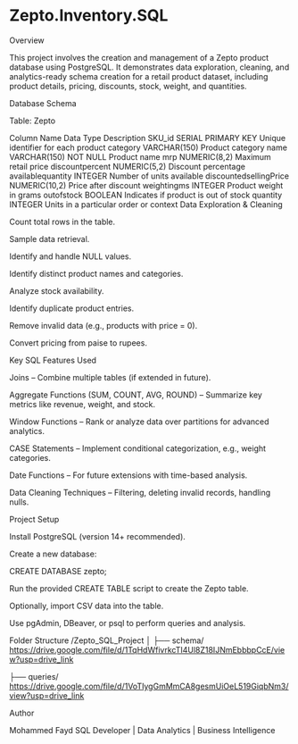 # Zepto.Inventory.SQL

Overview

This project involves the creation and management of a Zepto product database using PostgreSQL.
It demonstrates data exploration, cleaning, and analytics-ready schema creation for a retail product dataset, including product details, pricing, discounts, stock, weight, and quantities.

Database Schema

Table: Zepto

Column Name	Data Type	Description
SKU_id	SERIAL PRIMARY KEY	Unique identifier for each product
category	VARCHAR(150)	Product category
name	VARCHAR(150) NOT NULL	Product name
mrp	NUMERIC(8,2)	Maximum retail price
discountpercent	NUMERIC(5,2)	Discount percentage
availablequantity	INTEGER	Number of units available
discountedsellingPrice	NUMERIC(10,2)	Price after discount
weightingms	INTEGER	Product weight in grams
outofstock	BOOLEAN	Indicates if product is out of stock
quantity	INTEGER	Units in a particular order or context
Data Exploration & Cleaning

Count total rows in the table.

Sample data retrieval.

Identify and handle NULL values.

Identify distinct product names and categories.

Analyze stock availability.

Identify duplicate product entries.

Remove invalid data (e.g., products with price = 0).

Convert pricing from paise to rupees.

Key SQL Features Used

Joins – Combine multiple tables (if extended in future).

Aggregate Functions (SUM, COUNT, AVG, ROUND) – Summarize key metrics like revenue, weight, and stock.

Window Functions – Rank or analyze data over partitions for advanced analytics.

CASE Statements – Implement conditional categorization, e.g., weight categories.

Date Functions – For future extensions with time-based analysis.

Data Cleaning Techniques – Filtering, deleting invalid records, handling nulls.

Project Setup

Install PostgreSQL (version 14+ recommended).

Create a new database:

CREATE DATABASE zepto;


Run the provided CREATE TABLE script to create the Zepto table.

Optionally, import CSV data into the table.

Use pgAdmin, DBeaver, or psql to perform queries and analysis.

Folder Structure
/Zepto_SQL_Project
│
├── schema/      https://drive.google.com/file/d/1TqHdWfivrkcTI4Ul8Z18IJNmEbbbpCcE/view?usp=drive_link    

├── queries/        https://drive.google.com/file/d/1VoTIygGmMmCA8gesmUiOeL519GiqbNm3/view?usp=drive_link


Author

Mohammed Fayd
SQL Developer | Data Analytics | Business Intelligence
